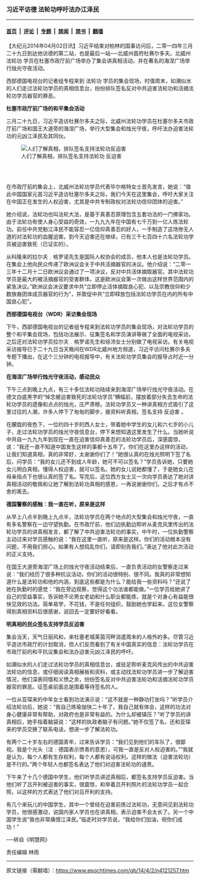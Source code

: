 ### 习近平访德 法轮功呼吁法办江泽民

---

#### [首页](../../../..?n4121257) &nbsp;|&nbsp; [评论](../../../../../epoch-comment?n4121257) &nbsp;|&nbsp; [专题](../../../../../epoch-special?n4121257) &nbsp;|&nbsp; [禁闻](../../../../../epoch-news?n4121257) &nbsp;|&nbsp; [禁书](../../../../../books?n4121257) &nbsp;|&nbsp; [翻墙](https://github.com/gfw-breaker/nogfw/blob/master/README.md?n4121257)


<div class="post_content" id="artbody" itemprop="articleBody">
 <!-- article content begin -->
 <p>
  【大纪元2014年04月02日讯】习近平结束对柏林的国事访问后，二零一四年三月二十九日到达他访德的第二站，也是最后一站──北威州首府杜赛尔多夫。北威州
  <ok href="https://www.epochtimes.com/gb/tag/%E6%B3%95%E8%BD%AE%E5%8A%9F.html">
   法轮功
  </ok>
  学员在杜塞市政厅前广场举办了集会讲真相活动，并在著名的海涅广场举行烛光守夜活动。
 </p>
 <p>
  西部德国电视台的记者组专程来到
  <ok href="https://www.epochtimes.com/gb/tag/%E6%B3%95%E8%BD%AE%E5%8A%9F.html">
   法轮功
  </ok>
  学员的集会现场，时值周末，如潮似水的人们走过法轮功学员的真相信息台，纷纷排队签名反对中共迫害法轮功和活摘法轮功学员器官的罪恶。
 </p>
 <p>
  <b>
   杜塞市政厅前广场的和平集会活动
  </b>
 </p>
 <p>
  三月二十九日，习近平造访杜赛尔多夫之际，北威州法轮功学员在杜塞尔多夫市政厅前广场和国王大道旁的海涅广场，举行大型集会和烛光守夜，呼吁法办迫害法轮功的元凶江泽民及其同伙。
 </p>
 <figure aria-describedby="caption-attachment-5713421" class="wp-caption aligncenter" id="attachment_5713421" style="width: 600px">
  <ok href=" https://i.epochtimes.com/assets/uploads/2014/04/1404011825351950-600x600.jpg" rel="noreferrer noopener" target="_blank">
   <img alt="人们了解真相，排队签名支持法轮功反迫害" class="size-large wp-image-5713421" src="https://i.epochtimes.com/assets/uploads/2014/04/1404011825351950-600x600.jpg" title="人们了解真相，排队签名支持法轮功反迫害"/>
  </ok>
  <br/><figcaption class="wp-caption-text" id="caption-attachment-5713421">
   人们了解真相，排队签名支持法轮功
   <ok href="https://www.epochtimes.com/gb/tag/%E5%8F%8D%E8%BF%AB%E5%AE%B3.html">
    反迫害
   </ok>
  </figcaption><br/>
 </figure><br/>
 <p>
  在市政厅前的集会上，北威州法轮功学员代表毕尔格特女士首先发言，她说：“值此中国国家元首习近平造访杜塞尔多夫之际，我们今天在这里集会，呼吁大家关注在中国正在发生的人权迫害，尤其是中共专制政权对法轮功信仰团体的迫害。”
 </p>
 <p>
  她介绍说，法轮功也叫法轮大法，是基于真善忍原理包含五套功法的一门佛家功。由于法轮功有使人身心受益的奇效，一九九九年在中国有七千万到一亿人炼法轮功。前任中共党魁江泽民不能容忍一亿信仰真善忍的好人，一手制造了这场惨无人道的对法轮功的血腥迫害。到今天迫害还在继续，已有三千七百四十六名法轮功学员被迫害致死（已证实的）。
 </p>
 <p>
  从科隆来的拉尔夫﹒格罗诺先生是国际人权协会的成员，他本人也是法轮功学员。在集会上他向民众传递了欧洲议会关于中共活摘器官的决议。他介绍说：“二零一三年十二月十二日欧洲议会通过了一项决议，反对中共活体摘取器官。其中法轮功学员是最大的被活摘器官的受害群体。这是欧洲议会第一次做出这样世界范围内的紧急决议。”欧洲议会决议要求中共“立即停止活体摘取良心犯、以及宗教信仰和少数族裔团体成员器官的行为”，并敦促中共“立即释放包括法轮功学员在内的所有中国良心犯”。
 </p>
 <p>
  <b>
   西部德国电视台（WDR）采访集会现场
  </b>
 </p>
 <p>
  <p>
   下午，西部德国电视台的记者组专程来到法轮功学员的集会现场，对法轮功学员的整个和平集会现场，包括功法展示、征集签名和学员演讲等做了全面的电视采访。之后还对法轮功学员拉尔夫﹒格罗诺先生和徐沛女士分别做了电视采访。有关电视采访报导已于二十九日当天晚间在WDR北威州地方频道，习近平访问杜赛尔多夫专题下播出，在这个三分钟的电视报导中，有关法轮功学员集会的报导占时近一分钟。
  </p>
  <p>
   <b>
    在海涅广场举行烛光守夜活动，感动民众
   </b>
  </p>
  <p>
   下午三点到晚上九点，有三十多位法轮功陆续来到海涅广场举行烛光守夜活动。在德文白底黑字的“悼念被迫害致死的法轮功学员”横幅前，摆放着部分失去生命的法轮功学员的遗像和点点的烛光，庄严肃穆。法轮功学员又一种讲真相方式吸引了这里过往的人潮，许多人停下了匆匆的脚步，接资料听真相，签名支持
   <ok href="https://www.epochtimes.com/gb/tag/%E5%8F%8D%E8%BF%AB%E5%AE%B3.html">
    反迫害
   </ok>
   。
  </p>
  <p>
   在朦胧的夜色下，一位约四十岁的西人女士，带着她中学生的女儿和六七岁的小儿子，走过法轮功学员的烛光守夜信息台，停下来想知道这里发生了什么。当她听说中共自一九九九年到现在一直在迫害信仰真善忍的法轮功学员后，深感震惊，说：“我还一直不知道中国发生这样的事都十五年了。你们在这里办这样的活动，让我们知道真相，真的非常好，太谢谢你们了！”她很认真的在烛光照明下签了名后，问学员：“我的女儿还不到成人年龄，她可不可以签名？”学员告诉她，只要她女儿明白真相，懂得人权迫害，就可以签名。她的女儿说她都懂了，于是她女儿在母亲指点下也很认真的签了名。写完后，这位西方女士又一次向学员表达了她对讲真相活动的敬佩和让她了解到法轮功真相的感恩，一再说谢谢你们，之后才有点不舍的离去。
  </p>
  <p>
   <b>
    德国警察的感触：我一直在听，原来是这样
   </b>
  </p>
  <p>
   从早上八点半到晚上九点半，法轮功学员在两个地点的大型集会和烛光守夜，一直有多名警察在一边守望执勤。在市政厅前，他们边执勤边聆听从麦克风里传出的法轮功学员的讲真相发言，都了解了中共迫害法轮功的事实，中午时，一位执勤警察主动过来对学员感触的说：“我在这里一直听，原来是这样。你们的活动根本没有问题，不用我们担心。如果有人想捣乱你们，请即刻告我们。”表达了他对此次活动的正义支持。
  </p>
  <p>
   在国王大道旁海涅广场上的烛光守夜活动结束后，一直负责活动的女警察走过来说：“我们经历了很多种抗议活动，你们的活动很特别、很不同。我真的非常想知道什么是法轮功和他的内涵，到底这些都是为什么？能给我一些资料吗？”还说了她在执勤时的感觉：“我在旁边观察，觉得这个功法谁都能做。”一位学员给她讲了自己的受益事实，告诉她不论男女老幼和什么职业都能炼，就是个对身心有益能很快见效的功法。简单易学，不花钱，不是任何组织，鼓励她也学起来。这位女警察得到真相资料后很感谢，说回去一定要好好看看。
  </p>
  <p>
   <b>
    明真相的民众签名支持学员反迫害
   </b>
  </p>
  <p>
   集会当天，天气日丽风和，来杜塞老城莱茵河畔消遣周末的人格外的多。尽管习近平造访市政厅的计划取消，但人们反而看到了有关中国真实的信息：法轮功学员在市政厅前的和平抗议集会和法办迫害元凶江泽民的呼吁。
  </p>
  <p>
   如潮似水的人们走过法轮功学员的真相信息台，或驻足聆听麦克风传出的中共迫害法轮功的信息，或仔细阅读真相展板和资料，或主动找法轮功学员进一步了解迫害情况，他们深表同情和义愤之余，纷纷签名反对中共迫害法轮功和活摘法轮功学员器官的罪恶。征签桌前面总是围着等待签名的人。
  </p>
  <p>
   一位从亚琛来的中年女士看到功法演示说：“这不就是一种静功打坐吗？”听学员介绍法轮功后，她说：“我自己练瑜伽快二十年了，我自己就有体会，这样的功法对身心健康非常有帮助，对政府也是非常有益的。为什么却被镇压？”听了学员的讲真相后，她手指着脑袋说：“这样的执政者脑子有问题。”她不仅签了名，还和亚琛来的学员交换了联系电话，想进一步了解法轮功。
  </p>
  <p>
   有两个二十岁左右的德国青年，过来告诉学员：“我们见到他们的车队了，很鄙视。我是个光头（注﹕德国表示愤青的意思），可我一直是反对人权迫害的。”“我就是认为，每个人都有生存权利，每个人都有说话权利。这样的做法（迫害法轮功）是不行的。”两个年轻人也都签名表达了他们对迫害法轮功的谴责。
  </p>
  <p>
   下午来了十几个德国中学生，他们听学员讲述真相后，都签名支持学员反迫害。当他们听了吕开利被迫害的事实，很震惊，和举着吕开利照片的法轮功学员一起合照，以这样的方式表达了他们对吕开利的支持。
  </p>
  <p>
   有几个来玩儿的中国学生，其中一个曾经在迫害前炼过法轮功，无意间见到法轮功学员，他很感激动，说国内家人学员也在讲真相，表示迫害不会太长了。另一个中国学生说“我也非常痛恨江泽民。”临走时对学员说，“我给你们加油，祝你们成功！”
  </p>
  <p>
   ──转自《明慧网》
  </p>
  <p>
   责任编辑   林雨
  </p>
  <!-- article content end -->
  <div id="below_article_ad">
  </div>
 </p>
</div>


---

原文链接（需翻墙）：https://www.epochtimes.com/gb/14/4/2/n4121257.htm